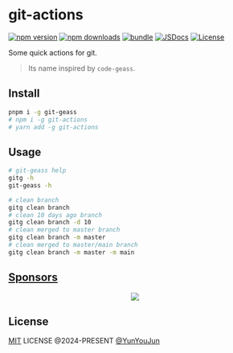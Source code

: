 # git-actions

[![npm version][npm-version-src]][npm-version-href]
[![npm downloads][npm-downloads-src]][npm-downloads-href]
[![bundle][bundle-src]][bundle-href]
[![JSDocs][jsdocs-src]][jsdocs-href]
[![License][license-src]][license-href]

Some quick actions for git.

> Its name inspired by `code-geass`.

## Install

```bash
pnpm i -g git-geass
# npm i -g git-actions
# yarn add -g git-actions
```

## Usage

```bash
# git-geass help
gitg -h
git-geass -h

# clean branch
gitg clean branch
# clean 10 days ago branch
gitg clean branch -d 10
# clean merged to master branch
gitg clean branch -m master
# clean merged to master/main branch
gitg clean branch -m master -m main
```

## [Sponsors](https://sponsors.yunyoujun.cn)

<p align="center">
  <a href="https://sponsors.yunyoujun.cn">
    <img src='https://cdn.jsdelivr.net/gh/YunYouJun/sponsors/public/sponsors.svg'/>
  </a>
</p>

## License

[MIT](./LICENSE) LICENSE @2024-PRESENT [@YunYouJun](https://github.com/YunYouJun)

<!-- Badges -->

[npm-version-src]: https://img.shields.io/npm/v/git-geass?style=flat&colorA=080f12&colorB=1fa669
[npm-version-href]: https://npmjs.com/package/git-geass
[npm-downloads-src]: https://img.shields.io/npm/dm/git-geass?style=flat&colorA=080f12&colorB=1fa669
[npm-downloads-href]: https://npmjs.com/package/git-geass
[bundle-src]: https://img.shields.io/bundlephobia/minzip/git-geass?style=flat&colorA=080f12&colorB=1fa669&label=minzip
[bundle-href]: https://bundlephobia.com/result?p=git-geass
[license-src]: https://img.shields.io/github/license/YunYouJun/git-geass.svg?style=flat&colorA=080f12&colorB=1fa669
[license-href]: https://github.com/YunYouJun/git-geass/blob/main/LICENSE
[jsdocs-src]: https://img.shields.io/badge/jsdocs-reference-080f12?style=flat&colorA=080f12&colorB=1fa669
[jsdocs-href]: https://www.jsdocs.io/package/git-geass
